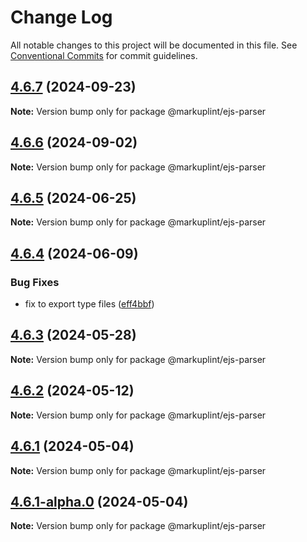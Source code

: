 # Change Log

All notable changes to this project will be documented in this file.
See [Conventional Commits](https://conventionalcommits.org) for commit guidelines.

## [4.6.7](https://github.com/markuplint/markuplint/compare/@markuplint/ejs-parser@4.6.6...@markuplint/ejs-parser@4.6.7) (2024-09-23)

**Note:** Version bump only for package @markuplint/ejs-parser





## [4.6.6](https://github.com/markuplint/markuplint/compare/@markuplint/ejs-parser@4.6.5...@markuplint/ejs-parser@4.6.6) (2024-09-02)

**Note:** Version bump only for package @markuplint/ejs-parser





## [4.6.5](https://github.com/markuplint/markuplint/compare/@markuplint/ejs-parser@4.6.4...@markuplint/ejs-parser@4.6.5) (2024-06-25)

**Note:** Version bump only for package @markuplint/ejs-parser

## [4.6.4](https://github.com/markuplint/markuplint/compare/@markuplint/ejs-parser@4.6.3...@markuplint/ejs-parser@4.6.4) (2024-06-09)

### Bug Fixes

- fix to export type files ([eff4bbf](https://github.com/markuplint/markuplint/commit/eff4bbfd127574809dc5e15d7cafe87699758ee0))

## [4.6.3](https://github.com/markuplint/markuplint/compare/@markuplint/ejs-parser@4.6.2...@markuplint/ejs-parser@4.6.3) (2024-05-28)

**Note:** Version bump only for package @markuplint/ejs-parser

## [4.6.2](https://github.com/markuplint/markuplint/compare/@markuplint/ejs-parser@4.6.1...@markuplint/ejs-parser@4.6.2) (2024-05-12)

**Note:** Version bump only for package @markuplint/ejs-parser

## [4.6.1](https://github.com/markuplint/markuplint/compare/@markuplint/ejs-parser@4.6.1-alpha.0...@markuplint/ejs-parser@4.6.1) (2024-05-04)

**Note:** Version bump only for package @markuplint/ejs-parser

## [4.6.1-alpha.0](https://github.com/markuplint/markuplint/compare/@markuplint/ejs-parser@4.6.0...@markuplint/ejs-parser@4.6.1-alpha.0) (2024-05-04)

**Note:** Version bump only for package @markuplint/ejs-parser
